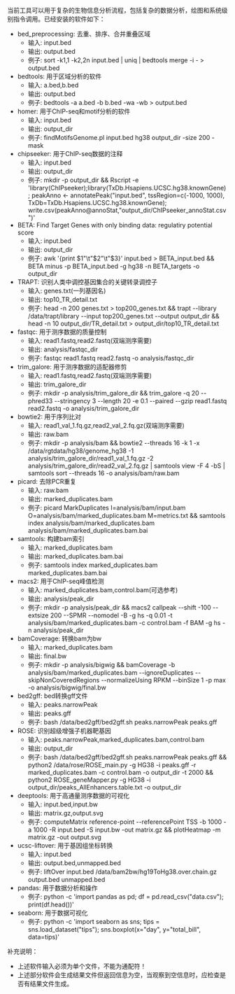当前工具可以用于复杂的生物信息分析流程，包括复杂的数据分析，绘图和系统级别指令调用。已经安装的软件如下：
- bed_preprocessing: 去重、排序、合并重叠区域
    - 输入: input.bed
    - 输出: output.bed
    - 例子: sort -k1,1 -k2,2n input.bed | uniq | bedtools merge -i - > output.bed
- bedtools: 用于区域分析的软件
    - 输入: a.bed,b.bed
    - 输出: output.bed
    - 例子: bedtools -a a.bed -b b.bed -wa -wb > output.bed
- homer: 用于ChIP-seq和motif分析的软件
    - 输入: input.bed
    - 输出: output_dir
    - 例子: findMotifsGenome.pl input.bed hg38 output_dir -size 200 -mask
- chipseeker: 用于ChIP-seq数据的注释
    - 输入: input.bed
    - 输出: output_dir
    - 例子: mkdir -p output_dir && Rscript -e 'library(ChIPseeker);library(TxDb.Hsapiens.UCSC.hg38.knownGene); peakAnno <- annotatePeak("input.bed", tssRegion=c(-1000, 1000), TxDb=TxDb.Hsapiens.UCSC.hg38.knownGene); write.csv(peakAnno@annoStat,"output_dir/ChIPseeker_annoStat.csv")'
- BETA: Find Target Genes with only binding data: regulatiry potential score
    - 输入: input.bed
    - 输出: output_dir
    - 例子: awk '{print $1"\t"$2"\t"$3}' input.bed > BETA_input.bed && BETA minus -p BETA_input.bed -g hg38 -n BETA_targets -o output_dir
- TRAPT: 识别人类中调控基因集合的关键转录调控子
    - 输入: genes.txt(一列基因名)
    - 输出: top10_TR_detail.txt
    - 例子: head -n 200 genes.txt > top200_genes.txt && trapt --library /data/trapt/library --input top200_genes.txt --output output_dir && head -n 10 output_dir/TR_detail.txt > output_dir/top10_TR_detail.txt
- fastqc: 用于测序数据的质量控制
    - 输入: read1.fastq,read2.fastq(双端测序需要)
    - 输出: analysis/fastqc_dir
    - 例子: fastqc read1.fastq read2.fastq -o analysis/fastqc_dir
- trim_galore: 用于测序数据的适配器修剪
    - 输入: read1.fastq,read2.fastq(双端测序需要)
    - 输出: trim_galore_dir
    - 例子: mkdir -p analysis/trim_galore_dir && trim_galore -q 20 --phred33 --stringency 3 --length 20 -e 0.1 --paired --gzip read1.fastq read2.fastq -o analysis/trim_galore_dir
- bowtie2: 用于序列比对
    - 输入: read1_val_1.fq.gz,read2_val_2.fq.gz(双端测序需要)
    - 输出: raw.bam
    - 例子: mkdir -p analysis/bam && bowtie2 --threads 16 -k 1 -x /data/rgtdata/hg38/genome_hg38 -1 analysis/trim_galore_dir/read1_val_1.fq.gz -2 analysis/trim_galore_dir/read2_val_2.fq.gz | samtools view -F 4 -bS | samtools sort --threads 16 -o analysis/bam/raw.bam
- picard: 去除PCR重复
    - 输入: raw.bam
    - 输出: marked_duplicates.bam
    - 例子: picard MarkDuplicates I=analysis/bam/input.bam O=analysis/bam/marked_duplicates.bam M=metrics.txt && samtools index analysis/bam/marked_duplicates.bam analysis/bam/marked_duplicates.bam.bai
- samtools: 构建bam索引
    - 输入: marked_duplicates.bam
    - 输出: marked_duplicates.bam.bai
    - 例子: samtools index marked_duplicates.bam marked_duplicates.bam.bai
- macs2: 用于ChIP-seq峰值检测
    - 输入: marked_duplicates.bam,control.bam(可选参考)
    - 输出: analysis/peak_dir
    - 例子: mkdir -p analysis/peak_dir && macs2 callpeak --shift -100 --extsize 200 --SPMR --nomodel -B -g hs -q 0.01 -t analysis/bam/marked_duplicates.bam -c control.bam -f BAM -g hs -n analysis/peak_dir
- bamCoverage: 转换bam为bw
    - 输入: marked_duplicates.bam
    - 输出: final.bw
    - 例子: mkdir -p analysis/bigwig && bamCoverage -b analysis/bam/marked_duplicates.bam --ignoreDuplicates  --skipNonCoveredRegions  --normalizeUsing RPKM --binSize 1 -p max -o analysis/bigwig/final.bw
- bed2gff: bed转换gff文件
    - 输入: peaks.narrowPeak
    - 输出: peaks.gff
    - 例子: bash /data/bed2gff/bed2gff.sh peaks.narrowPeak peaks.gff
- ROSE: 识别超级增强子机器靶基因
    - 输入: peaks.narrowPeak,marked_duplicates.bam,control.bam
    - 输出: output_dir
    - 例子: bash /data/bed2gff/bed2gff.sh peaks.narrowPeak peaks.gff && python2 /data/rose/ROSE_main.py -g HG38 -i peaks.gff -r marked_duplicates.bam -c control.bam -o output_dir -t 2000 && python2 ROSE_geneMapper.py -g HG38 -i output_dir/peaks_AllEnhancers.table.txt -o output_dir
- deeptools: 用于高通量测序数据的可视化
    - 输入: input.bed,input.bw
    - 输出: matrix.gz,output.svg
    - 例子: computeMatrix reference-point --referencePoint TSS -b 1000 -a 1000 -R input.bed -S input.bw -out matrix.gz && plotHeatmap -m matrix.gz -out output.svg
- ucsc-liftover: 用于基因组坐标转换
    - 输入: input.bed
    - 输出: output.bed,unmapped.bed
    - 例子: liftOver input.bed /data/bam2bw/hg19ToHg38.over.chain.gz output.bed unmapped.bed
- pandas: 用于数据分析和操作
    - 例子: python -c 'import pandas as pd; df = pd.read_csv("data.csv"); print(df.head())'
- seaborn: 用于数据可视化
    - 例子: python -c 'import seaborn as sns; tips = sns.load_dataset("tips"); sns.boxplot(x="day", y="total_bill", data=tips)'

补充说明：
* 上述软件输入必须为单个文件，不能为通配符！
* 上述部分软件会生成结果文件但返回信息为空，当观察到空信息时，应检查是否有结果文件生成。
